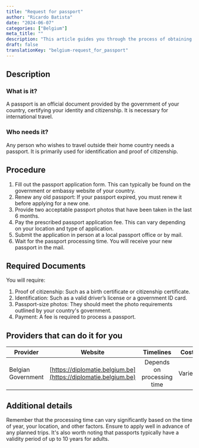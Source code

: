 ```yaml
---
title: "Request for passport"
author: "Ricardo Batista"
date: "2024-06-07"
categories: ["Belgium"]
meta_title: ""
description: "This article guides you through the process of obtaining a passport in Belgium."
draft: false
translationKey: "belgium-request_for_passport"
---
```


## Description
### What is it?
A passport is an official document provided by the government of your country, certifying your identity and citizenship. It is necessary for international travel.

### Who needs it?
Any person who wishes to travel outside their home country needs a passport. It is primarily used for identification and proof of citizenship.

## Procedure

1. Fill out the passport application form. This can typically be found on the government or embassy website of your country. 
2. Renew any old passport: If your passport expired, you must renew it before applying for a new one.
3. Provide two acceptable passport photos that have been taken in the last 6 months.
4. Pay the prescribed passport application fee. This can vary depending on your location and type of application.
5. Submit the application in person at a local passport office or by mail. 
6. Wait for the passport processing time. You will receive your new passport in the mail.

## Required Documents

You will require:

1. Proof of citizenship: Such as a birth certificate or citizenship certificate.
2. Identification: Such as a valid driver’s license or a government ID card.
3. Passport-size photos: They should meet the photo requirements outlined by your country's government.
4. Payment: A fee is required to process a passport.

## Providers that can do it for you

| Provider        |     Website     |     Timelines    |       Cost      |
| --------------- | --------------- |  :-------------: | :-------------: |
| Belgian Government      |  [https://diplomatie.belgium.be](https://diplomatie.belgium.be) |      Depends on processing time      |        Varies       |

## Additional details

Remember that the processing time can vary significantly based on the time of year, your location, and other factors. Ensure to apply well in advance of any planned trips. It's also worth noting that passports typically have a validity period of up to 10 years for adults.
